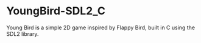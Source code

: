 # YoungBird-SDL2_C
Young Bird is a simple 2D game inspired by Flappy Bird, built in C using the SDL2 library.  
